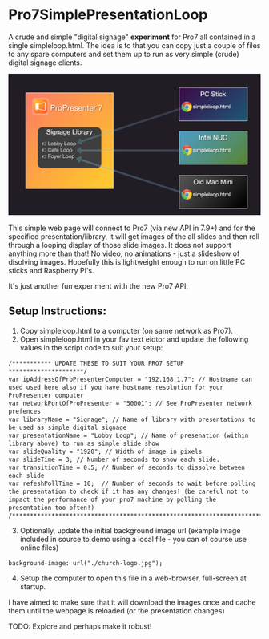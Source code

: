 # Pro7SimplePresentationLoop
A crude and simple "digital signage" **experiment** for Pro7 all contained in a single simpleloop.html.
The idea is to that you can copy just a couple of files to any spare computers and set them up to run as very simple (crude) digital signage clients.

![Pro7SimplePresentationLoop](Pro7SimplePresentationLoop.jpg)

This simple web page will connect to Pro7 (via new API in 7.9+) and for the specified presentation/library, it will get images of the all slides and then roll through a looping display of those slide images.  It does not support anything more than that! No video, no animations - just a slideshow of disolving images. Hopefully this is lightweight enough to run on little PC sticks and Raspberry Pi's.

It's just another fun experiment with the new Pro7 API.


## Setup Instructions:
1. Copy simpleloop.html to a computer (on same network as Pro7).
2. Open simpleloop.html in your fav text eidtor and update the following values in the script code to suit your setup:
```
/*********** UPDATE THESE TO SUIT YOUR PRO7 SETUP *********************/
var ipAddressOfProPresenterComputer = "192.168.1.7"; // Hostname can used used here also if you have hostname resolution for your ProPresenter computer
var networkPortOfProPresenter = "50001"; // See ProPresenter network prefences
var libraryName = "Signage"; // Name of library with presentations to be used as simple digital signage
var presentationName = "Lobby Loop"; // Name of presenation (within library above) to run as simple slide show
var slideQuality = "1920"; // Width of image in pixels
var slideTime = 3; // Number of seconds to show each slide.
var transitionTime = 0.5; // Number of seconds to dissolve between each slide
var refeshPollTime = 10;  // Number of seconds to wait before polling the presentation to check if it has any changes! (be careful not to impact the performance of your pro7 machine by polling the presentation too often!)
/**********************************************************************/
```
3. Optionally, update the initial background image url (example image included in source to demo using a local file - you can of course use online files)
```
background-image: url("./church-logo.jpg");
```
4. Setup the computer to open this file in a web-browser, full-screen at startup.

I have aimed to make sure that it will download the images once and cache them until the webpage is reloaded (or the presentation changes)

TODO: Explore and perhaps make it robust!
